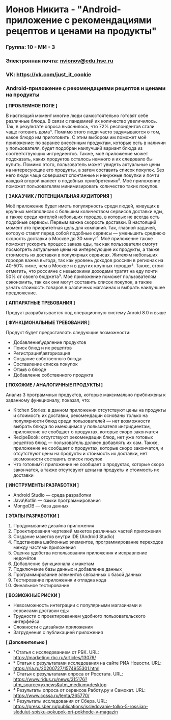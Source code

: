 # Ионов Никита - "Android-приложение с рекомендациями рецептов и ценами на продукты"

### Группа: 10 - МИ - 3
### Электронная почта: nvionov@edu.hse.ru
### VK: https://vk.com/just_it_cookie


### Android-приложение с рекомендациями рецептов и ценами на продукты


**[ ПРОБЛЕМНОЕ ПОЛЕ ]**

В настоящий момент многие люди самостоятельно готовят себе различные блюда. В связи с пандемией их количество увеличилось. Так, в результате опроса выяснилось, что 72% респондентов стали чаще готовить дома⁴. Помимо этого люди часто задумываются о том, какое блюдо им приготовить. С этим выбором им поможет моё приложение: по заранее внесённым продуктам, которые есть в наличии у пользователя, будет подобран наилучший вариант блюда из соответствующих ингредиентов. Также, моё приложение может подсказать, каких продуктов осталось немного и их следовало бы купить. Помимо этого, пользователь может увидеть актуальные цены на интересующие его продукты, а затем составить список покупок. Без него люди чаще совершают спонтанные и ненужные покупки и почти каждый второй жалеет о подобных приобретениях⁵. Моё приложение поможет пользователям минимизировать количество таких покупок.

**[ ЗАКАЗЧИК / ПОТЕНЦИАЛЬНАЯ АУДИТОРИЯ ]**

Моё приложение будет иметь популярность среди людей, живущих в крупных мегаполисах с большим количеством сервисов доставки еды, а также среди жителей небольших городов, в которых не всегда есть подобные сервисы. Первым важна скорость доставки. В настоящий момент это приоритетная цель для компаний. Так, главной задачей, которую ставят перед собой подобные сервисы — уменьшить среднюю скорость доставки в Москве до 30 минут¹. Моё приложение также поможет ускорить процесс заказа еды, так как пользователи смогут посмотреть актуальные цены на интересующие их продукты, а также стоимость их доставки в популярных сервисах. Жителям небольших городов важна выгода, так как уровень доходов россиян в регионах на 40-50% ниже, чем в Москве и в других крупных городах². Также, стоит отметить, что россияне с невысокими доходами тратят на еду почти 50% от своего бюджета³. Моё приложение поможет пользователям сэкономить, так как они могут составить список покупок, а также узнать стоимость товаров в различных магазинах и выбрать наилучшее предложение.

**[ АППАРАТНЫЕ ТРЕБОВАНИЯ ]** 

Продукт разрабатывается под операционную систему Anroid 8.0 и выше

**[ ФУНКЦИОНАЛЬНЫЕ ТРЕБОВАНИЯ ]**

Продукт будет предоставлять следующие возможности:
* Добавление\удаление продуктов
* Поиск блюд и их рецептов
* Регистрация\авторизация
* Создание собственного блюда
* Составление списка покупок
* Отзыв о блюде
* Добавление собственного продукта

**[ ПОХОЖИЕ / АНАЛОГИЧНЫЕ ПРОДУКТЫ ]**

Анализ 3 программных продуктов, которые максимально приближены к заданному функционалу, показал, что:

* Kitchen Stories: в данном приложении отсутствуют цены на продукты и стоимость их доставки, рекомендации основаны только на популярности блюд среди пользователей —  нет возможности выбрать блюда по имеющимся у пользователя ингридиентам, приложение не сообщает о продуктах, которые скоро закончатся
* RecipeBook: отсутствуют рекомендации блюд, нет уже готовых рецептов блюд — пользователь должен добавлять их сам. Также, приложение не сообщает о продуктах, которые скоро закончатся, и отсутствуют цены на продукты и стоимость их доставки, нет возможности составить список покупок
* Что готовим?: приложение не сообщает о продуктах, которые скоро закончатся, а также отсутсвуют цены на продукты и стоимость их доставки

**[ ИНСТРУМЕНТЫ РАЗРАБОТКИ ]**

* Android Studio — среда разработки
* Java\Kotlin — языки программирования
* MongoDB — база данных

**[ ЭТАПЫ РАЗРАБОТКИ ]**

1) Продумывание дизайна приложения
2) Проектирования чертежей макетов различных частей приложения
3) Создание макетов внутри IDE (Android Studio)
4) Подстановка шаблонных элементов, программирование переходов между частями приложения
5) Оценка удобства использования приложения и исправление недочётов
6) Добавление функционала к макетам
7) Подключение базы данных и добавление данных
8) Программирование элементов связанных с базой данных
9) Тестирование приложения и отладка кода
10) Финальное тестирование

**[ ВОЗМОЖНЫЕ РИСКИ ]**

* Невозможность интеграции с популярными магазинами и сервисами доставки еды
* Трудности с проектированием удобного пользовательского интерфейса
* Сложности с дизайном приложения
* Затруднения с публикацией приложения

**[ Дополнительно ]**
* ¹ Статья с исследованием от РБК. URL: https://marketing.rbc.ru/articles/13076/
* ² Статья с результатами исследования на сайте РИА Новости. URL: https://ria.ru/20200727/1574955301.html
* ³ Статья с результатами опроса от Росстата. URL: https://www.ridus.ru/news/315176?utm_source=yxnews&utm_medium=desktop
* ⁴ Результаты опроса от сервисов Работу.ру и Самокат. URL: https://www.cossa.ru/lenta/265770/
* ⁵ Результаты исследования от Сбера. URL: https://press.sber.ru/publications/issledovanie-tolko-5-rossiian-sleduiut-spisku-pokupok-pri-pokhode-v-magazin
